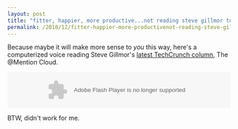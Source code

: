 ```yaml
---
layout: post
title: "fitter, happier, more productive...not reading steve gillmor too much."
permalink: /2010/12/fitter-happier-more-productivenot-reading-steve-gillmor-too-much.html
---
```


<p>Because maybe it will make more sense to <em>you</em> this way, here&#39;s a computerized voice reading Steve Gillmor&#39;s <a href="http://techcrunch.com/2010/12/18/the-mention-cloud/" target="_self">latest TechCrunch column</a>, The @Mention Cloud. &#0160;</p>
<p>
<object height="81" width="100%">
<param name="movie" value="http://player.soundcloud.com/player.swf?url=http%3A%2F%2Fapi.soundcloud.com%2Ftracks%2F8235866" />
<param name="allowscriptaccess" value="always" /> <embed allowscriptaccess="always" height="81" src="http://player.soundcloud.com/player.swf?url=http%3A%2F%2Fapi.soundcloud.com%2Ftracks%2F8235866" type="application/x-shockwave-flash" width="100%" />
</object>
</p>
<p>BTW, didn&#39;t work for me.</p>


